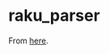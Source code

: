 # raku_parser

From [here](https://andrewshitov.com/2018/10/31/a-simple-parser-in-perl-6-grammars/).
